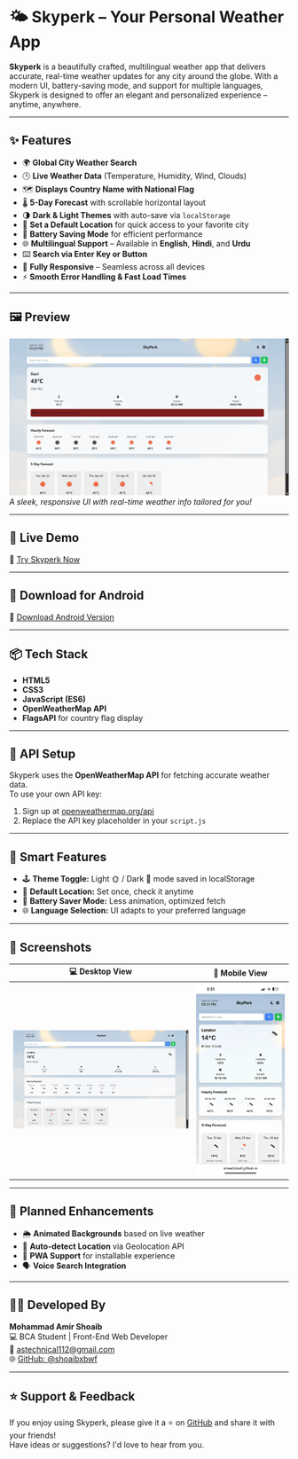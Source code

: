 # 🌤️ Skyperk – Your Personal Weather App

**Skyperk** is a beautifully crafted, multilingual weather app that delivers accurate, real-time weather updates for any city around the globe. With a modern UI, battery-saving mode, and support for multiple languages, Skyperk is designed to offer an elegant and personalized experience – anytime, anywhere.

---

## ✨ Features

- 🌍 **Global City Weather Search**
- 🕒 **Live Weather Data** (Temperature, Humidity, Wind, Clouds)
- 🗺️ **Displays Country Name with National Flag**
- 🌡️ **5-Day Forecast** with scrollable horizontal layout
- 🌗 **Dark & Light Themes** with auto-save via `localStorage`
- 💾 **Set a Default Location** for quick access to your favorite city
- 🔋 **Battery Saving Mode** for efficient performance
- 🌐 **Multilingual Support** – Available in **English**, **Hindi**, and **Urdu**
- ⌨️ **Search via Enter Key or Button**
- 📱 **Fully Responsive** – Seamless across all devices
- ⚡ **Smooth Error Handling & Fast Load Times**

---

## 🖼️ Preview

![Skyperk Preview](assets/preview.png)  
*A sleek, responsive UI with real-time weather info tailored for you!*

---

## 🚀 Live Demo

🔗 [Try Skyperk Now](https://shoaibxbwf.github.io/WeatherApp/)

---

## 📲 Download for Android

🔗 [Download Android Version](https://shoaibxbwf.github.io/DownloadPage/)

---

## 📦 Tech Stack

- **HTML5**
- **CSS3**
- **JavaScript (ES6)**
- **OpenWeatherMap API**
- **FlagsAPI** for country flag display

---

## 🔐 API Setup

Skyperk uses the **OpenWeatherMap API** for fetching accurate weather data.  
To use your own API key:

1. Sign up at [openweathermap.org/api](https://openweathermap.org/api)
2. Replace the API key placeholder in your `script.js`

---

## 🧠 Smart Features

- 🕹 **Theme Toggle:** Light 🌞 / Dark 🌙 mode saved in localStorage  
- 📍 **Default Location:** Set once, check it anytime  
- 🔋 **Battery Saver Mode:** Less animation, optimized fetch  
- 🌐 **Language Selection:** UI adapts to your preferred language

---

## 📸 Screenshots

| 💻 Desktop View | 📱 Mobile View |
|----------------|----------------|
| ![desktop](assets/desktop.png) | ![mobile](assets/mobile.png) |

---

## 🚧 Planned Enhancements

- 🌦️ **Animated Backgrounds** based on live weather
- 📍 **Auto-detect Location** via Geolocation API
- 🧩 **PWA Support** for installable experience
- 🗣️ **Voice Search Integration**

---

## 👨‍💻 Developed By

**Mohammad Amir Shoaib**  
💻 BCA Student | Front-End Web Developer  
📧 astechnical112@gmail.com  
🌐 [GitHub: @shoaibxbwf](https://github.com/shoaibxbwf)

---

## ⭐ Support & Feedback

If you enjoy using Skyperk, please give it a ⭐ on [GitHub](https://github.com/shoaibxbwf/WeatherApp) and share it with your friends!  
Have ideas or suggestions? I'd love to hear from you.
